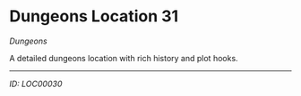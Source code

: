 # Dungeons Location 31

*Dungeons*

A detailed dungeons location with rich history and plot hooks.

---
*ID: LOC00030*